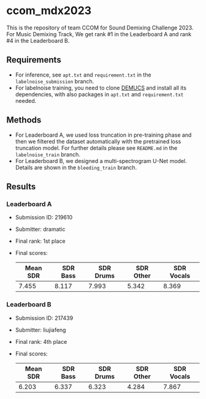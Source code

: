 # ccom_mdx2023

This is the repository of team CCOM for Sound Demixing Challenge 2023. For Music Demixing Track, We get rank #1 in the Leaderboard A and rank #4 in the Leaderboard B.

## Requirements

- For inference, see `apt.txt` and `requirement.txt` in the `labelnoise_submission` branch.
- For labelnoise training, you need to clone [DEMUCS](https://github.com/facebookresearch/demucs) and install all its dependencies, with also packages in `apt.txt` and `requirement.txt` needed.

## Methods
- For Leaderboard A, we used loss truncation in pre-training phase and then we filtered the dataset automatically with the pretrained loss truncation model. For further details please see `README.md` in the `labelnoise_train` branch.
- For Leaderboard B, we designed a multi-spectrogram U-Net model. Details are shown in the `bleeding_train` branch.

## Results
### Leaderboard A

- Submission ID: 219610

- Submitter: dramatic

- Final rank: 1st place

- Final scores:

  | Mean SDR | SDR Bass | SDR Drums | SDR Other | SDR Vocals |
  | -------- | -------- | --------- | --------- | ---------- |
  | 7.455    | 8.117    | 7.993     | 5.342     | 8.369      |



### Leaderboard B

- Submission ID: 217439
- Submitter: liujiafeng
- Final rank: 4th place
- Final scores:

  | Mean SDR | SDR Bass | SDR Drums | SDR Other | SDR Vocals |
  | -------- | -------- | --------- | --------- | ---------- |
  | 6.203    | 6.337    | 6.323     | 4.284     | 7.867      |

